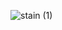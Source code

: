 ![stain (1)](https://user-images.githubusercontent.com/69804253/91667924-d2224500-eb25-11ea-8d8e-a38128bfa872.png)
